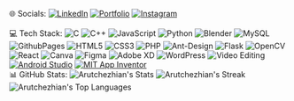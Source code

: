
🌐 Socials:
[![LinkedIn](https://img.shields.io/badge/LinkedIn-%230077B5.svg?logo=linkedin&logoColor=white)](http://linkedin.com/in/arutchezhian-c)
[![Portfolio](https://img.shields.io/badge/Portfolio-%23000000.svg?logo=Google-Chrome&logoColor=white)](https://arutchezhian.github.io/Arut/) 
[![Instagram](https://img.shields.io/badge/Instagram-%23E4405F.svg?logo=Instagram&logoColor=white)](https://www.instagram.com/arut_chezhian/)
<br>
<br>
💻 Tech Stack:
![C](https://img.shields.io/badge/c-%2300599C.svg?style=for-the-badge&logo=c&logoColor=white) ![C++](https://img.shields.io/badge/c++-%2300599C.svg?style=for-the-badge&logo=c%2B%2B&logoColor=white)
![JavaScript](https://img.shields.io/badge/javascript-%23323330.svg?style=for-the-badge&logo=javascript&logoColor=%23F7DF1E)
![Python](https://img.shields.io/badge/python-3670A0?style=for-the-badge&logo=python&logoColor=ffdd54)
![Blender](https://img.shields.io/badge/blender-%23F5792A.svg?style=for-the-badge&logo=blender&logoColor=white) 
![MySQL](https://img.shields.io/badge/mysql-%2300000f.svg?style=for-the-badge&logo=mysql&logoColor=white)
![GithubPages](https://img.shields.io/badge/github%20pages-121013?style=for-the-badge&logo=github&logoColor=white)
![HTML5](https://img.shields.io/badge/html5-%23E34F26.svg?style=for-the-badge&logo=html5&logoColor=white) 
![CSS3](https://img.shields.io/badge/css3-%231572B6.svg?style=for-the-badge&logo=css3&logoColor=white) 
![PHP](https://img.shields.io/badge/php-%23777BB4.svg?style=for-the-badge&logo=php&logoColor=white)
![Ant-Design](https://img.shields.io/badge/-AntDesign-%230170FE?style=for-the-badge&logo=ant-design&logoColor=white) 
![Flask](https://img.shields.io/badge/flask-%23000.svg?style=for-the-badge&logo=flask&logoColor=white)
![OpenCV](https://img.shields.io/badge/opencv-%23white.svg?style=for-the-badge&logo=opencv&logoColor=white)
![React](https://img.shields.io/badge/react-%2320232a.svg?style=for-the-badge&logo=react&logoColor=%2361DAFB)
![Canva](https://img.shields.io/badge/Canva-%2300C4CC.svg?style=for-the-badge&logo=Canva&logoColor=white) 
![Figma](https://img.shields.io/badge/figma-%23F24E1E.svg?style=for-the-badge&logo=figma&logoColor=white) 
![Adobe XD](https://img.shields.io/badge/Adobe%20XD-FF61F6.svg?style=for-the-badge&logo=adobe-xd&logoColor=white)
![WordPress](https://img.shields.io/badge/WordPress-%23117AC9.svg?style=for-the-badge&logo=WordPress&logoColor=white)
![Video Editing](https://img.shields.io/badge/Video%20Editing-%23000000.svg?style=for-the-badge&logo=video-editing&logoColor=white)
[![Android Studio](https://img.shields.io/badge/Android%20Studio-3DDC84?logo=android-studio&logoColor=white)](https://developer.android.com/studio)
[![MIT App Inventor](https://img.shields.io/badge/MIT%20App%20Inventor-FF5733?logo=app-inventor&logoColor=white)](http://appinventor.mit.edu/)
<br>
📊 GitHub Stats:
![Arutchezhian's Stats](https://github-readme-stats.vercel.app/api?username=Arutchezhian&theme=vue-dark&show_icons=true&hide_border=true&count_private=true)
![Arutchezhian's Streak](https://github-readme-streak-stats.herokuapp.com/?user=Arutchezhian&theme=vue-dark&hide_border=true)
![Arutchezhian's Top Languages](https://github-readme-stats.vercel.app/api/top-langs/?username=Arutchezhian&theme=vue-dark&show_icons=true&hide_border=true&layout=compact)
